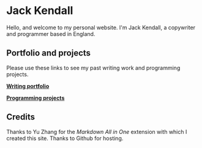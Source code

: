 # Jack Kendall

Hello, and welcome to my personal website. I'm Jack Kendall, a copywriter and programmer based in England.

## Portfolio and projects
Please use these links to see my past writing work and programming projects.

[**Writing portfolio**](writing-portfolio.md)

[**Programming projects**](programming-projects.md)

## Credits
Thanks to Yu Zhang for the *Markdown All in One* extension with which I created this site.
Thanks to Github for hosting.